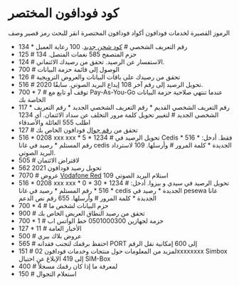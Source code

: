 # كود فودافون المختصر
الرموز القصيرة لخدمات فودافون
أكواد فودافون المختصرة
انقر للبحث 
رمز قصير	وصف
* 134 * رقم التعريف الشخصي #	[كود شحن جديد](https://web.vodafone.com.eg/ar/short-numbers).
100	رعاية العميل
* 125 #	حزم المتصفح
585	نغمات المتصل. 134
* 124 #	الاستفسار عن الرصيد. تحقق من رصيدك الائتماني.
* 700 #	الوصول إلى قائمة حزمة البيانات
* 126 #	تحقق من رصيدك على باقات البيانات والعروض الترويجية
* 516 #	تحويل الرصيد إلى رقم آخر
108	إيداع البريد الصوتي. سابقًا 2020.
* 700 * 7 #	توقف أو تابع مع Pay-As-You-Go عندما تنتهي صلاحية حزمة البيانات الخاصة بك
* 117 * رقم التعريف الشخصي القديم * رقم التعريف الشخصي الجديد * رقم التعريف الشخصي الجديد #	لتغيير تحويل كلمة مرور التخلف عن سداد الائتمان. أي 1234
اطلب 555	العائلة والأصدقاء
* 127 #	تحقق من [رقم جوال](https://www.arabsdreams.com/%D8%AA%D8%AD%D9%88%D9%8A%D9%84-%D8%B1%D8%B5%D9%8A%D8%AF-%D9%81%D9%88%D8%AF%D8%A7%D9%81%D9%88%D9%86/) فودافون الخاص بك
* 516 * 0208 xxx xxx * 5 * 1234 #	تحويل الرصيد في Cedis فقط. أدخل: * 516 * رقم المستلم * رصيد في غانا cedis الجديدة * كلمة المرور # وأرسلها.
109	لاسترداد البريد الصوتي.
* 505 #	لاقتراض الائتمان
* تحويل رصيد فودافون 2021 562
* 7070 #	عروض [Vodafone Red](https://www.facebook.com/VodafoneRedEgypt/)
109	استلام البريد الصوتي
* 516 * 0208 xxx xxx * 0 * 30 * 1234 #	تحويل الرصيد في سيدي و بيزوا. أدخل: * 516 * رقم المستلم * رصيد في غانا cedis الجديدة * رصيد في pesewa غانا الجديدة * كلمة المرور # وأرسلها.
655	رقم نص الدعم
* 700 * 4 #	حزم البيانات لشخص ما
* 900 #	تحقق من رصيد النطاق العريض الخاص بك
* 700 * 1 #	حزمة لجهازين
0501000300	خط الواتس اب
* 127 * 11 #	الأخبار العامة
* 500 #	عروض بلاك بيري
* 565 #	احتفظ برقمك لتجنب فقدانه
PORT إلى 600	إمكانية نقل الرقم
* 151 #	لمزيد من المعلومات حول منتجات وخدمات فودافون
02xxxxxxxx Simbox إلى 419	الإبلاغ عن احتيال SIM-Box
* 400 #	لمعرفة ما إذا كان رقمك مسجلاً
* 150 #	استعلام التجوال
